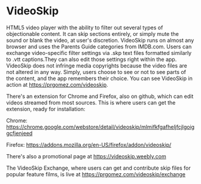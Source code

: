 # VideoSkip
HTML5 video player with the ability to filter out several types of objectionable content. It can skip sections entirely, or simply mute the sound or blank the video, at user's discretion.
VideoSkip runs on almost any browser and uses the Parents Guide categories from IMDB.com.
Users can exchange video-specific filter settings via .skp text files formatted similarly to .vtt captions.They can also edit those settings right within the app.
VideoSkip does not infringe media copyrights because the video files are not altered in any way. Simply, users choose to see or not to see parts of the content, and the app remembers their choice.
You can see VideoSkip in action at https://prgomez.com/videoskip.

There's an extension for Chrome and Firefox, also on github, which can edit videos streamed from most sources. This is where users can get the extension, ready for installation:

Chrome: https://chrome.google.com/webstore/detail/videoskip/mlmifkfgafheljfcjlgoiggcfjenjeed

Firefox: https://addons.mozilla.org/en-US/firefox/addon/videoskip/

There's also a promotional page at https://videoskip.weebly.com

The VideoSkip Exchange, where users can get and contribute skip files for popular feature films, is live at https://prgomez.com/videoskip/exchange
